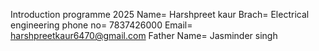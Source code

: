 Introduction programme 2025
Name= Harshpreet kaur
Brach= Electrical engineering
phone no= 7837426000
Email= harshpreetkaur6470@gmail.com
Father Name= Jasminder singh 
